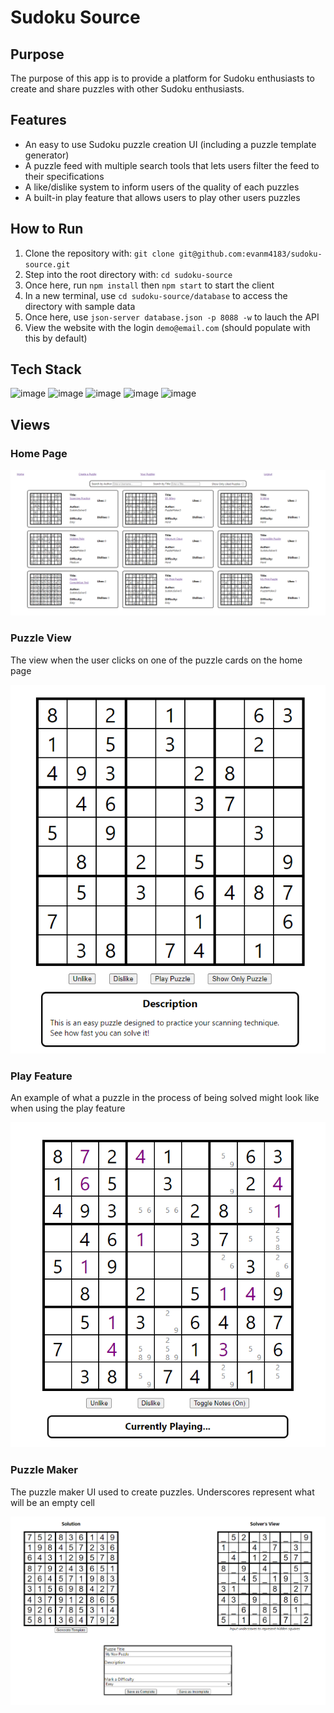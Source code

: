 # Sudoku Source


## Purpose

The purpose of this app is to provide a platform for Sudoku enthusiasts to create and share puzzles with other Sudoku enthusiasts.

## Features

- An easy to use Sudoku puzzle creation UI (including a puzzle template generator)
- A puzzle feed with multiple search tools that lets users filter the feed to their specifications
- A like/dislike system to inform users of the quality of each puzzles
- A built-in play feature that allows users to play other users puzzles

## How to Run 
1. Clone the repository with: ```git clone git@github.com:evanm4183/sudoku-source.git```
2. Step into the root directory with: ```cd sudoku-source```
3. Once here, run ```npm install``` then ```npm start``` to start the client
4. In a new terminal, use ```cd sudoku-source/database``` to access the directory with sample data
5. Once here, use ```json-server database.json -p 8088 -w``` to lauch the API
6. View the website with the login ```demo@email.com``` (should populate with this by default)

## Tech Stack
![image](https://user-images.githubusercontent.com/105512866/185188785-fc47dae6-c2cd-4535-abbe-353af9b437ed.png)
![image](https://user-images.githubusercontent.com/105512866/185188820-bf82e80b-aacb-4116-91ad-60ecbe5f2b1b.png)
![image](https://user-images.githubusercontent.com/105512866/185188909-ce06871c-85a4-41cd-911a-84a8bccf90fe.png)
![image](https://user-images.githubusercontent.com/105512866/185188934-3ff35b70-48f0-4a68-bfb6-f392bcd8ec4a.png)
![image](https://user-images.githubusercontent.com/105512866/185188970-7f93ffb0-c5e2-468d-bd0f-e36dc65b47a8.png)

## Views

### Home Page
![Home Page](./photos/HomeFeed.png)

### Puzzle View
The view when the user clicks on one of the puzzle cards on the home page

![Puzzle View](./photos/PuzzleView.png)

### Play Feature
An example of what a puzzle in the process of being solved might look like when using the play feature

![Play Feature](./photos/PlayFeature.png)

### Puzzle Maker
The puzzle maker UI used to create puzzles. Underscores represent what will be an empty cell

![Puzzle Maker](./photos/PuzzleMaker.png)
